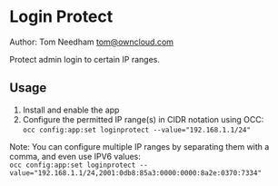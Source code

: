 # Login Protect

Author: Tom Needham <tom@owncloud.com>

Protect admin login to certain IP ranges.

## Usage

1. Install and enable the app
2. Configure the permitted IP range(s) in CIDR notation using OCC:  
`occ config:app:set loginprotect --value="192.168.1.1/24"`

Note: You can configure multiple IP ranges by separating them with a comma, and 
even use IPV6 values:  
`occ config:app:set loginprotect --value="192.168.1.1/24,2001:0db8:85a3:0000:0000:8a2e:0370:7334"`